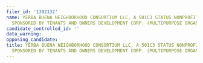 ```yaml
---
filer_id: '1392132'
name: YERBA BUENA NEIGHBORHOOD CONSORTIUM LLC, A 501C3 STATUS NONPROFIT ORGANIZAITON,
  SPONSORED BY TENANTS AND OWNERS DEVELOPMENT CORP. (MULTIPURPOSE ORGANIZATION)
candidate_controlled_id: ''
data_warning: 
opposing_candidate: 
title: YERBA BUENA NEIGHBORHOOD CONSORTIUM LLC, A 501C3 STATUS NONPROFIT ORGANIZAITON,
  SPONSORED BY TENANTS AND OWNERS DEVELOPMENT CORP. (MULTIPURPOSE ORGANIZATION)
---
```

